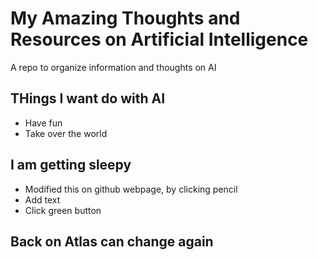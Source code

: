 # My Amazing Thoughts and Resources on Artificial Intelligence
A repo to organize information and thoughts on AI

## THings I want do with AI

* Have fun
* Take over the world

## I am getting sleepy
  * Modified this on github webpage, by clicking pencil
  * Add text
  * Click green button <commit changes>

## Back on Atlas can change again
